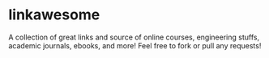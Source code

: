 # linkawesome
A collection of great links and source of online courses, engineering stuffs, academic journals, ebooks, and more!
Feel free to fork or pull any requests! 
